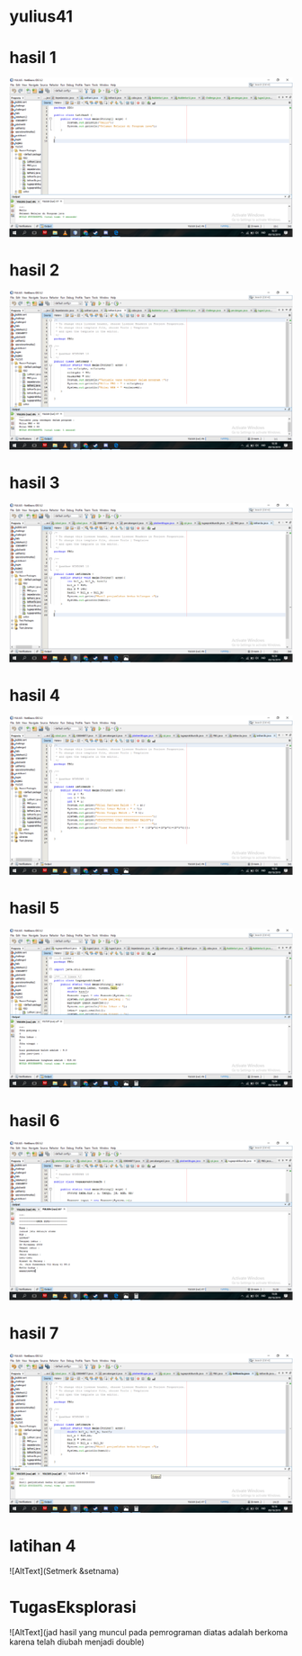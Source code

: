 # yulius41
# hasil 1
![AltText](https://github.com/yuliusjati/yulius41/blob/master/Screenshot%20(97).png)
# hasil 2
![AltText](https://github.com/yuliusjati/yulius41/blob/master/Screenshot%20(98).png)
# hasil 3
![AltText](https://github.com/yuliusjati/yulius41/blob/master/Screenshot%20(99).png)
# hasil 4
![AltText](https://github.com/yuliusjati/yulius41/blob/master/Screenshot%20(100).png)
# hasil 5
![AltText](https://github.com/yuliusjati/yulius41/blob/master/Screenshot%20(101).png)
# hasil 6
![AltText](https://github.com/yuliusjati/yulius41/blob/master/Screenshot%20(102).png)
# hasil 7
![AltText](https://github.com/yuliusjati/yulius41/blob/master/Screenshot%20(103).png)
# latihan 4
![AltText](Setmerk &setnama)
# TugasEksplorasi
![AltText](jad hasil yang muncul pada pemrograman diatas adalah berkoma karena telah diubah menjadi double)
